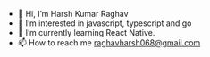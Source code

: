- 👋 Hi, I’m Harsh Kumar Raghav
- 👀 I’m interested in javascript, typescript and go
- 🌱 I’m currently learning React Native.
- 📫 How to reach me raghavharsh068@gmail.com

<!---
hraghavgroww12/hraghavgroww12 is a ✨ special ✨ repository because its `README.md` (this file) appears on your GitHub profile.
You can click the Preview link to take a look at your changes.
--->
